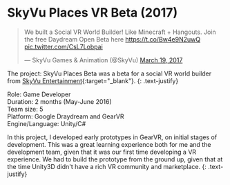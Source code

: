 # SkyVu Places VR Beta (2017)

<blockquote class="twitter-tweet"><p lang="en" dir="ltr">We built a Social VR World Builder! Like Minecraft + Hangouts. Join the free Daydream Open Beta here <a href="https://t.co/Bw4e9N2uwQ">https://t.co/Bw4e9N2uwQ</a> <a href="https://t.co/CsL7Lobpai">pic.twitter.com/CsL7Lobpai</a></p>&mdash; SkyVu Games &amp; Animation (@SkyVu) <a href="https://twitter.com/SkyVu/status/843529301073022980?ref_src=twsrc%5Etfw">March 19, 2017</a></blockquote> <script async src="https://platform.twitter.com/widgets.js" charset="utf-8"></script>

The project: SkyVu Places Beta was a beta for a social VR world builder from [SkyVu Entertainment](http://www.skyvu.net){:target="_blank"}.
{: .text-justify}

Role: Game Developer  
Duration: 2 months (May-June 2016)  
Team size: 5  
Platform: Google Draydream and GearVR  
Engine/Language: Unity/C#  

In this project, I developed early prototypes in GearVR, on initial stages of development. This was a great learning experience both for me and the development team, given that it was our first time developing a VR experience. We had to build the prototype from the ground up, given that at the time Unity3D didn't have a rich VR community and marketplace.
{: .text-justify}